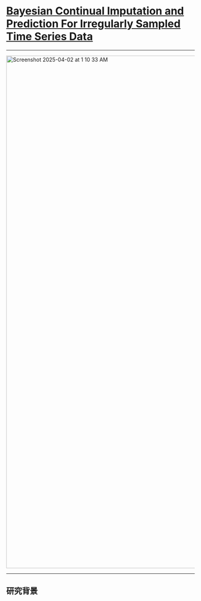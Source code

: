 # [Bayesian Continual Imputation and Prediction For Irregularly Sampled Time Series Data](https://ieeexplore.ieee.org/document/9746342)

----

<img width="1366" alt="Screenshot 2025-04-02 at 1 10 33 AM" src="https://github.com/user-attachments/assets/f3275a90-f6d5-40d7-aa98-46a948579da6" />

-----

## **研究背景**

